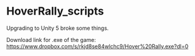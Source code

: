 # HoverRally_scripts
Upgrading to Unity 5 broke some things.

Download link for .exe of the game:  https://www.dropbox.com/s/rkjd8se84wlchc9/Hover%20Rally.exe?dl=0
